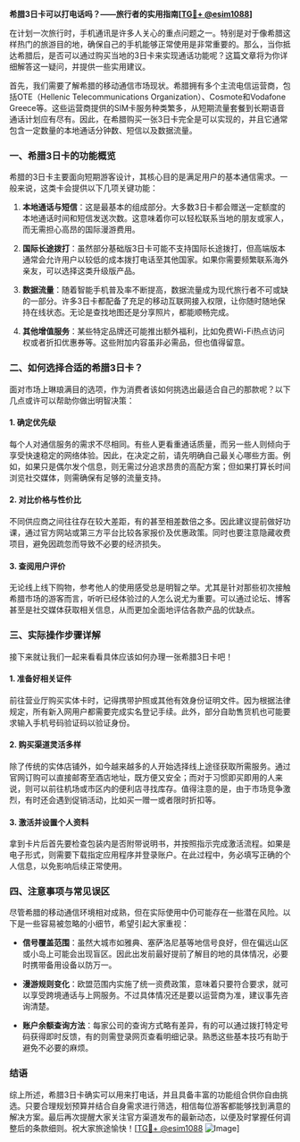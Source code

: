 **希腊3日卡可以打电话吗？——旅行者的实用指南[[TG💪+ @esim1088](https://t.me/s/esim1088)]**

在计划一次旅行时，手机通讯是许多人关心的重点问题之一。特别是对于像希腊这样热门的旅游目的地，确保自己的手机能够正常使用是非常重要的。那么，当你抵达希腊后，是否可以通过购买当地的3日卡来实现通话功能呢？这篇文章将为你详细解答这一疑问，并提供一些实用建议。

首先，我们需要了解希腊的移动通信市场现状。希腊拥有多个主流电信运营商，包括OTE（Hellenic Telecommunications Organization）、Cosmote和Vodafone Greece等。这些运营商提供的SIM卡服务种类繁多，从短期流量套餐到长期语音通话计划应有尽有。因此，在希腊购买一张3日卡完全是可以实现的，并且它通常包含一定数量的本地通话分钟数、短信以及数据流量。

### 一、希腊3日卡的功能概览

希腊的3日卡主要面向短期游客设计，其核心目的是满足用户的基本通信需求。一般来说，这类卡会提供以下几项关键功能：

1. **本地通话与短信**：这是最基本的组成部分。大多数3日卡都会赠送一定额度的本地通话时间和短信发送次数。这意味着你可以轻松联系当地的朋友或家人，而无需担心高昂的国际漫游费用。
   
2. **国际长途拨打**：虽然部分基础版3日卡可能不支持国际长途拨打，但高端版本通常会允许用户以较低的成本拨打电话至其他国家。如果你需要频繁联系海外亲友，可以选择这类升级版产品。

3. **数据流量**：随着智能手机普及率不断提高，数据流量成为现代旅行者不可或缺的一部分。许多3日卡都配备了充足的移动互联网接入权限，让你随时随地保持在线状态。无论是查找地图还是分享照片，都能顺畅完成。

4. **其他增值服务**：某些特定品牌还可能推出额外福利，比如免费Wi-Fi热点访问权或者折扣优惠券等。这些附加内容虽非必需品，但也值得留意。

### 二、如何选择合适的希腊3日卡？

面对市场上琳琅满目的选项，作为消费者该如何挑选出最适合自己的那款呢？以下几点或许可以帮助你做出明智决策：

#### 1. 确定优先级
每个人对通信服务的需求不尽相同。有些人更看重通话质量，而另一些人则倾向于享受快速稳定的网络体验。因此，在决定之前，请先明确自己最关心哪些方面。例如，如果只是偶尔发个信息，则无需过分追求昂贵的高配方案；但如果打算长时间浏览社交媒体，则需确保有足够的流量支持。

#### 2. 对比价格与性价比
不同供应商之间往往存在较大差距，有的甚至相差数倍之多。因此建议提前做好功课，通过官方网站或第三方平台比较各家报价及优惠政策。同时也要注意隐藏收费项目，避免因疏忽而导致不必要的经济损失。

#### 3. 查阅用户评价
无论线上线下购物，参考他人的使用感受总是明智之举。尤其是针对那些初次接触希腊市场的游客而言，听听已经体验过的人怎么说尤为重要。可以通过论坛、博客甚至是社交媒体获取相关信息，从而更加全面地评估各款产品的优缺点。

### 三、实际操作步骤详解

接下来就让我们一起来看看具体应该如何办理一张希腊3日卡吧！

#### 1. 准备好相关证件
前往营业厅购买实体卡时，记得携带护照或其他有效身份证明文件。因为根据法律规定，所有新入网用户都需要完成实名登记手续。此外，部分自助售货机也可能要求输入手机号码验证码以验证身份。

#### 2. 购买渠道灵活多样
除了传统的实体店铺外，如今越来越多的人开始选择线上途径获取所需服务。通过官网订购可以直接邮寄至酒店地址，既方便又安全；而对于习惯即买即用的人来说，则可以前往机场或市区内的便利店寻找库存。值得注意的是，由于市场竞争激烈，有时还会遇到促销活动，比如买一赠一或者限时折扣等。

#### 3. 激活并设置个人资料
拿到卡片后首先要检查包装内是否附带说明书，并按照指示完成激活流程。如果是电子形式，则需要下载指定应用程序并登录账户。在此过程中，务必填写正确的个人信息，以免影响后续正常使用。

### 四、注意事项与常见误区

尽管希腊的移动通信环境相对成熟，但在实际使用中仍可能存在一些潜在风险。以下是一些容易被忽略的小细节，希望引起大家重视：

- **信号覆盖范围**：虽然大城市如雅典、塞萨洛尼基等地信号良好，但在偏远山区或小岛上可能会出现盲区。因此出发前最好提前了解目的地的具体情况，必要时携带备用设备以防万一。
  
- **漫游规则变化**：欧盟范围内实施了统一资费政策，意味着只要符合要求，就可以享受跨境通话与上网服务。不过具体情况还是要以运营商为准，建议事先咨询清楚。

- **账户余额查询方法**：每家公司的查询方式略有差异，有的可以通过拨打特定号码获得即时反馈，有的则需登录网页查看明细记录。熟悉这些基本技巧有助于避免不必要的麻烦。

### 结语

综上所述，希腊3日卡确实可以用来打电话，并且具备丰富的功能组合供你自由挑选。只要合理规划预算并结合自身需求进行筛选，相信每位游客都能够找到满意的解决方案。最后再次提醒大家关注官方渠道发布的最新动态，以便及时掌握任何调整后的条款细则。祝大家旅途愉快！[[TG💪+ @esim1088](https://t.me/s/esim1088) ![Image](https://i.postimg.cc/4NQfJmqS/Snipaste-2025-05-13-00-14-12.png)]